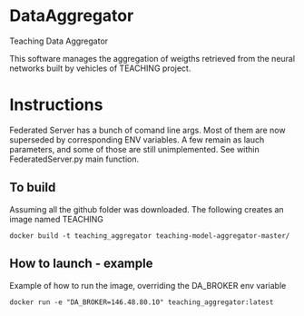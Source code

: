 # DataAggregator
Teaching Data Aggregator

This software manages the aggregation of weigths retrieved from the neural networks built by vehicles of TEACHING project.



# Instructions
Federated Server has a bunch of comand line args.
Most of them are now superseded by corresponding ENV variables. A few remain as lauch parameters, and some of those are still unimplemented.
See within FederatedServer.py main function.

## To build
Assuming all the github folder was downloaded. 
The following creates an image named TEACHING

`docker build -t teaching_aggregator teaching-model-aggregator-master/`

## How to launch - example
Example of how to run the image, overriding the DA_BROKER env variable

`docker run -e "DA_BROKER=146.48.80.10" teaching_aggregator:latest`
